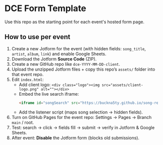# DCE Form Template

Use this repo as the starting point for each event's hosted form page.

## How to use per event
1. Create a new Jotform for the event (with hidden fields: `song_title`, `artist`, `album`, `link`) and enable Google Sheets.
2. Download the Jotform **Source Code** (ZIP).
3. Create a new GitHub repo like `dce-YYYY-MM-DD-client`.
4. Upload the unzipped Jotform files + copy this repo’s `assets/` folder into that event repo.
5. Edit `index.html`:
   - Add client logo: `<div class="logo"><img src="assets/client-logo.png" alt=""></div>`
   - Embed the live search iframe:
     ```html
     <iframe id="songSearch" src="https://buckna5ty.github.io/song-request/" style="width:100%;max-width:100%;border:0;height:520px" loading="lazy"></iframe>
     ```
   - Add the listener script (maps song selection → hidden fields).
6. Turn on GitHub Pages for the event repo: Settings → Pages → Branch `main` / root.
7. Test: search → click → fields fill → submit → verify in Jotform & Google Sheets.
8. After event: **Disable** the Jotform form (blocks old submissions).
